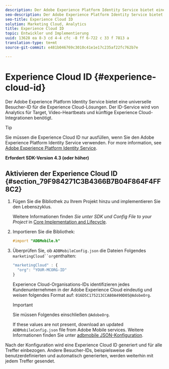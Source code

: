 ```yaml
---
description: Der Adobe Experience Platform Identity Service bietet eine universelle Besucher-ID für die Experience Cloud-Lösungen. Der ID-Service wird von Analytics für Target, Video-Heartbeats und künftige Experience Cloud-Integrationen benötigt.
seo-description: Der Adobe Experience Platform Identity Service bietet eine universelle Besucher-ID für die Experience Cloud-Lösungen. Der ID-Service wird von Analytics für Target, Video-Heartbeats und künftige Experience Cloud-Integrationen benötigt.
seo-title: Experience Cloud ID
solution: Marketing Cloud, Analytics
title: Experience Cloud ID
topic: Entwickler und Implementierung
uuid: 13628 ea 8-3 cd 4-4 cfc -8 ff 6-722 c 33 f 7813 a
translation-type: tm+mt
source-git-commit: e481b046769c3010c41e1e17c235af22fc762b7e

---
```



# Experience Cloud ID {#experience-cloud-id}

Der Adobe Experience Platform Identity Service bietet eine universelle Besucher-ID für die Experience Cloud-Lösungen. Der ID-Service wird von Analytics für Target, Video-Heartbeats und künftige Experience Cloud-Integrationen benötigt.

>[!TIP]
>
>Sie müssen die Experience Cloud ID nur ausfüllen, wenn Sie den Adobe Experience Platform Identity Service verwenden. For more information, see [Adobe Experience Platform Identity Service](https://marketing.adobe.com/resources/help/en_US/mcvid/).

**Erfordert SDK-Version 4.3 (oder höher)**

## Aktivieren der Experience Cloud ID {#section_79F984271C3B4366B7B04F864F4FF8C2}

1. Fügen Sie die Bibliothek zu Ihrem Projekt hinzu und implementieren Sie den Lebenszyklus.

   Weitere Informationen finden *Sie unter SDK und Config File to your Project* in [Core Implementation and Lifecycle](/help/ios/getting-started/dev-qs.md).
1. Importieren Sie die Bibliothek:

   ```objective-c
   #import "ADBMobile.h"
   ```

1. Überprüfen Sie, ob `ADBMobileConfig.json` die Dateien Folgendes `marketingCloud``org`enthalten:

   ```js
   "marketingCloud" : { 
     "org": "YOUR-MCORG-ID" 
   }
   ```

   Experience Cloud-Organisations-IDs identifizieren jedes Kundenunternehmen in der Adobe Experience Cloud eindeutig und weisen folgendes Format auf: `016D5C175213CCA80A490D05@AdobeOrg`.

   >[!IMPORTANT]
   >
   >Sie müssen Folgendes einschließen `@AdobeOrg`.

   If these values are not present, download an updated `ADBMobileConfig.json` file from Adobe Mobile services. Weitere Informationen finden Sie unter [adbmobile JSON-Konfiguration](/help/ios/getting-started/requirements.md).

Nach der Konfiguration wird eine Experience Cloud ID generiert und für alle Treffer einbezogen. Andere Besucher-IDs, beispielsweise die benutzerdefinierten und automatisch generierten, werden weiterhin mit jedem Treffer gesendet.
